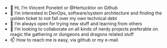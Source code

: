 - 👋 Hi, I’m Vincent Poneleit or @Hertucktor on Github
- 👀 I’m interested in DevOps, software/system architecture and finding the golden ticket to not fall over my own technical debt
- 🌱 I’m always open for trying new stuff and learning from others
- 💞️ I’m looking to collaborate on all kinds of nerdy projects preferable on magic the gathering or dungeons and dragons related stuff  
- 📫 How to reach me is easy, via github or my e-mail 

<!---
Hertucktor/Hertucktor is a ✨ special ✨ repository because its `README.md` (this file) appears on your GitHub profile.
You can click the Preview link to take a look at your changes.
--->
